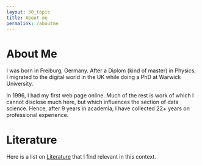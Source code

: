 ```yaml
---
layout: 30_topic
title: About me
permalink: /aboutme
---
```


# About Me

I was born in Freiburg, Germany. After a Diplom (kind of master) in Physics, I migrated to the digital world in the UK while doing a PhD at Warwick University. 

In 1996, I had my first web page online. Much of the rest is work of which I cannot disclose much here, but which influences the section of data science.
Hence, after 9 years in academia, I have collected 22+ years on professional experience.

# Literature

Here is a list on [Literature](references) that I find relevant in this context.